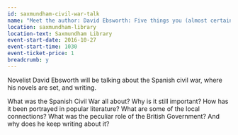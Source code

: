 ```yaml
---
id: saxmundham-civil-war-talk
name: "Meet the author: David Ebsworth: Five things you (almost certainly) didn't know about the Spanish civil war"
location: saxmundham-library
location-text: Saxmundham Library
event-start-date: 2016-10-27
event-start-time: 1030
event-ticket-price: 1
breadcrumb: y
---
```


Novelist David Ebsworth will be talking about the Spanish civil war, where his novels are set, and writing.  

What was the Spanish Civil War all about? Why is it still important? How has it been portrayed in popular literature? What are some of the local connections? What was the peculiar role of the British Government? And why does he keep writing about it?
